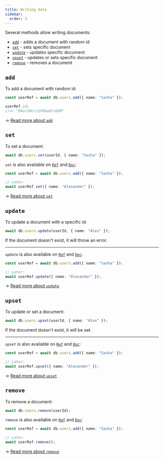 ```yaml
---
title: Writing data
sidebar:
  order: 3
---
```


Several methods allow writing documents:

- [`add`](#add) - adds a document with random id
- [`set`](#set) - sets specific document
- [`update`](#update) - updates specific document
- [`upset`](#upset) - updates or sets specific document
- [`remove`](#remove) - removes a document

## `add`

To add a document with random id:

```ts
const userRef = await db.users.add({ name: "Sasha" });

userRef.id;
//=> "04orIWcrs1F8bw8CcDUM"
```

→ [Read more about `add`](/api/writing/add/)

## `set`

To set a document:

```ts
await db.users.set(userId, { name: "Sasha" });
```

`set` is also available on [`Ref`](/classes/ref/) and [`Doc`](/classes/doc/):

```ts
const userRef = await db.users.add({ name: "Sasha" });

// Later:
await userRef.set({ name: "Alexander" });
```

→ [Read more about `set`](/api/writing/set/)

## `update`

To update a document with a specific id:

```ts
await db.users.update(userId, { name: "Alex" });
```

If the document doesn't exist, it will throw an error.

---

`update` is also available on [`Ref`](/classes/ref/) and [`Doc`](/classes/doc/):

```ts
const userRef = await db.users.add({ name: "Sasha" });

// Later:
await userRef.update({ name: "Alexander" });
```

→ [Read more about `update`](/api/writing/update/)

## `upset`

To update or set a document:

```ts
await db.users.upset(userId, { name: "Alex" });
```

If the document doesn't exist, it will be set.

---

`upset` is also available on [`Ref`](/classes/ref/) and [`Doc`](/classes/doc/):

```ts
const userRef = await db.users.add({ name: "Sasha" });

// Later:
await userRef.upset({ name: "Alexander" });
```

→ [Read more about `upset`](/api/writing/upset/)

## `remove`

To remove a document:

```ts
await db.users.remove(userId);
```

`remove` is also available on [`Ref`](/classes/ref/) and [`Doc`](/classes/doc/):

```ts
const userRef = await db.users.add({ name: "Sasha" });

// Later:
await userRef.remove();
```

→ [Read more about `remove`](/api/writing/remove/)
